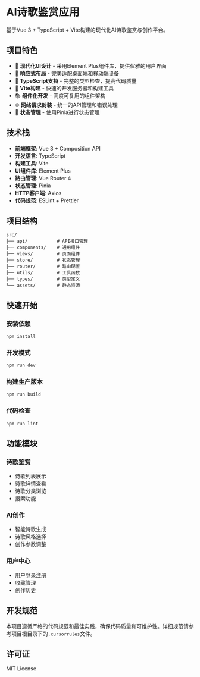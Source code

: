 # AI诗歌鉴赏应用

基于Vue 3 + TypeScript + Vite构建的现代化AI诗歌鉴赏与创作平台。

## 项目特色

- 🎨 **现代化UI设计** - 采用Element Plus组件库，提供优雅的用户界面
- 📱 **响应式布局** - 完美适配桌面端和移动端设备
- 🔧 **TypeScript支持** - 完整的类型检查，提高代码质量
- 🚀 **Vite构建** - 快速的开发服务器和构建工具
- 📚 **组件化开发** - 高度可复用的组件架构
- 🌐 **网络请求封装** - 统一的API管理和错误处理
- 🎯 **状态管理** - 使用Pinia进行状态管理

## 技术栈

- **前端框架**: Vue 3 + Composition API
- **开发语言**: TypeScript
- **构建工具**: Vite
- **UI组件库**: Element Plus
- **路由管理**: Vue Router 4
- **状态管理**: Pinia
- **HTTP客户端**: Axios
- **代码规范**: ESLint + Prettier

## 项目结构

```
src/
├── api/           # API接口管理
├── components/    # 通用组件
├── views/         # 页面组件
├── store/         # 状态管理
├── router/        # 路由配置
├── utils/         # 工具函数
├── types/         # 类型定义
└── assets/        # 静态资源
```

## 快速开始

### 安装依赖

```bash
npm install
```

### 开发模式

```bash
npm run dev
```

### 构建生产版本

```bash
npm run build
```

### 代码检查

```bash
npm run lint
```

## 功能模块

### 诗歌鉴赏
- 诗歌列表展示
- 诗歌详情查看
- 诗歌分类浏览
- 搜索功能

### AI创作
- 智能诗歌生成
- 诗歌风格选择
- 创作参数调整

### 用户中心
- 用户登录注册
- 收藏管理
- 创作历史

## 开发规范

本项目遵循严格的代码规范和最佳实践，确保代码质量和可维护性。详细规范请参考项目根目录下的`.cursorrules`文件。

## 许可证

MIT License